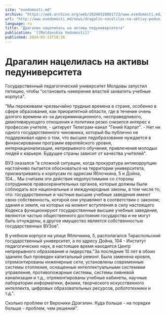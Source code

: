 ```yaml
---
site: "evedomosti.md"
archive: "https://web.archive.org/web/20240328001723/www.evedomosti.md/news/dragalin-nacelilas-na-aktivy-peduniversiteta"
url: "http://www.evedomosti.md/news/dragalin-nacelilas-na-aktivy-peduniversiteta"
language: ru
title: "Драгалин нацелилась на активы педуниверситета"
publication: '[[Moldavskie Vedomosti]]'
published: 2024-03-13T18:36
---
```


# Драгалин нацелилась на активы педуниверситета

Государственный педагогический университет Молдовы запустил петицию, чтобы "остановить намерение властей захватить учебные корпуса".

"Мы переживаем чрезвычайно трудные времена в стране, особенно в сфере образования, как приоритетной области, где в течение очень долгого времени из-за дискриминационного, несправедливого, демотивирующего отношения и политики резко снизился интерес к профессии учителя, - цитирует Телеграм-канал "Гений Карпат". - Нет ни одного государственного чиновника, который бы публично не поддерживал идею о том, что высшее педобразование нуждается в финансировании программ европейского уровня, интернационализации, непрерывного обучения, привлечения молодых людей к карьере. Будущее страны зависит от качества учителей".

ВУЗ оказался "в сложной ситуации, когда прокуратура антикоррупции настойчиво пытается обосноваться на территории университета, присматриваясь к корпусам по адресам Яблочкина, 5 и Дойна, 104... Мы считаем эти действия недопустимыми со стороны сотрудников правоохранительных органов, которые должны были соблюдать все национальные и международные законы, в том числе то, что: государственные и частные высшие учебные заведения имеют свою собственность, которой они управляют в соответствии с законом; здания и земля, на которых на момент вступления в силу настоящего Кодекса функционируют государственные высшие учебные заведения, являются частью общественного достояния государства и не могут быть отчуждены, а другое имущество является собственностью государственных ВУЗов".

В учебном корпусе на улице Яблочкина, 5, располагался Тираспольский государственный университет, а по адресу Дойна, 104 - Институт педагогических наук, в настоящее время находится Центр непрерывного образования и лидерства."За последние 10 лет в обоих зданиях был проведен капитальный ремонт. Была заменена кровля, отремонтированы инженерные сети, установлены современные системы отопления, оснащенные интеллектуальными системами управления, противопожарные системы, системы ливневой канализации и т.д., отремонтированы учебные кабинеты, научные лаборатории информатики, физики, творческого искусственного интеллекта, цифровых образовательных ресурсов, робототехники и т.д.".

Сколько проблем от Вероники Дрэгэлин. Куда больше - на порядки больше - проблем, чем решений".